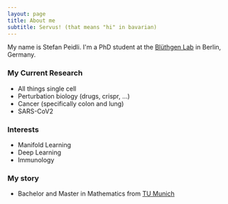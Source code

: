 ```yaml
---
layout: page
title: About me
subtitle: Servus! (that means "hi" in bavarian)
---
```


My name is Stefan Peidli. I'm a PhD student at the [Blüthgen Lab](https://www.sys-bio.net/) in Berlin, Germany.

### My Current Research

- All things single cell
- Perturbation biology (drugs, crispr, ...)
- Cancer (specifically colon and lung)
- SARS-CoV2

### Interests
- Manifold Learning
- Deep Learning
- Immunology

### My story

- Bachelor and Master in Mathematics from [TU Munich](https://www.tum.de/en/)
